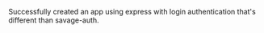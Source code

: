 Successfully created an app using express with login authentication that's different than savage-auth.